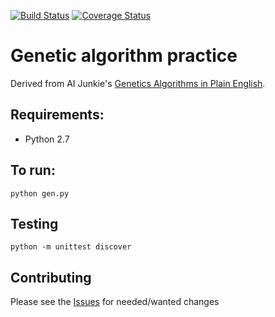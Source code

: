 [![Build Status](https://travis-ci.org/patientdev/genalgo.svg?branch=master)](https://travis-ci.org/patientdev/genalgo) [![Coverage Status](https://coveralls.io/repos/github/patientdev/genalgo/badge.svg?branch=master)](https://coveralls.io/github/patientdev/genalgo?branch=master)

# Genetic algorithm practice

Derived from AI Junkie's [Genetics Algorithms in Plain English](http://www.ai-junkie.com/ga/intro/gat1.html).

## Requirements:
* Python 2.7

## To run:
`python gen.py`

## Testing
`python -m unittest discover`

## Contributing
Please see the [Issues](https://github.com/patientdev/genalgo/issues) for needed/wanted changes